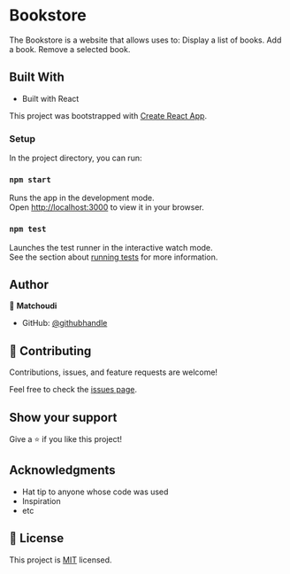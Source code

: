 # Bookstore
The Bookstore is a website that allows uses to:
    Display a list of books.
    Add a book.
    Remove a selected book.


## Built With

- Built with React

This project was bootstrapped with [Create React App](https://github.com/facebook/create-react-app).

### Setup

In the project directory, you can run:

### `npm start`

Runs the app in the development mode.\
Open [http://localhost:3000](http://localhost:3000) to view it in your browser.


### `npm test`

Launches the test runner in the interactive watch mode.\
See the section about [running tests](https://facebook.github.io/create-react-app/docs/running-tests) for more information.

## Author

👤 **Matchoudi**

- GitHub: [@githubhandle](https://github.com/LionRouge1)


## 🤝 Contributing

Contributions, issues, and feature requests are welcome!

Feel free to check the [issues page](../../issues/).

## Show your support

Give a ⭐️ if you like this project!

## Acknowledgments

- Hat tip to anyone whose code was used
- Inspiration
- etc

## 📝 License

This project is [MIT](./MIT.md) licensed.